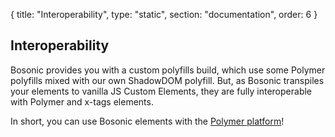 {
  title: "Interoperability",
  type: "static",
  section: "documentation",
  order: 6
}

## Interoperability

Bosonic provides you with a custom polyfills build, which use some Polymer polyfills mixed with our own ShadowDOM polyfill. But, as Bosonic transpiles your elements to vanilla JS Custom Elements, they are fully interoperable with Polymer and x-tags elements.

In short, you can use Bosonic elements with the [Polymer platform](http://www.polymer-project.org/docs/start/platform.html)!
